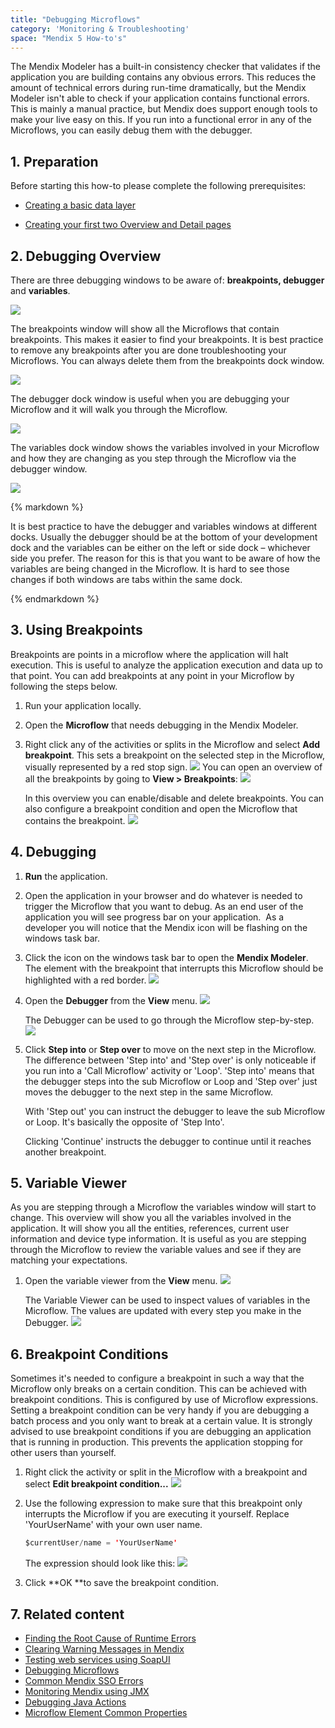 ```yaml
---
title: "Debugging Microflows"
category: 'Monitoring & Troubleshooting'
space: "Mendix 5 How-to's"
---
```


The Mendix Modeler has a built-in consistency checker that validates if the application you are building contains any obvious errors. This reduces the amount of technical errors during run-time dramatically, but the Mendix Modeler isn't able to check if your application contains functional errors. This is mainly a manual practice, but Mendix does support enough tools to make your live easy on this. If you run into a functional error in any of the Microflows, you can easily debug them with the debugger.

## 1. Preparation

Before starting this how-to please complete the following prerequisites:

*   [Creating a basic data layer](/howto50/creating-a-basic-data-layer)

*   [Creating your first two Overview and Detail pages](/howto50/creating-your-first-two-overview-and-detail-pages)

## 2\. Debugging Overview

There are three debugging windows to be aware of: **breakpoints, debugger** and **variables**. 

![](attachments/8784357/8946430.png)

The breakpoints window will show all the Microflows that contain breakpoints. This makes it easier to find your breakpoints. It is best practice to remove any breakpoints after you are done troubleshooting your Microflows. You can always delete them from the breakpoints dock window.

![](attachments/8784357/8946389.png)

The debugger dock window is useful when you are debugging your Microflow and it will walk you through the Microflow.

![](attachments/8784357/8946398.png)

The variables dock window shows the variables involved in your Microflow and how they are changing as you step through the Microflow via the debugger window.

![](attachments/8784357/8946401.png)

<div class="alert alert-warning">{% markdown %}

It is best practice to have the debugger and variables windows at different docks. Usually the debugger should be at the bottom of your development dock and the variables can be either on the left or side dock – whichever side you prefer. The reason for this is that you want to be aware of how the variables are being changed in the Microflow. It is hard to see those changes if both windows are tabs within the same dock.

{% endmarkdown %}</div>

## 3\. Using Breakpoints

Breakpoints are points in a microflow where the application will halt execution. This is useful to analyze the application execution and data up to that point. You can add breakpoints at any point in your Microflow by following the steps below.

1.  Run your application locally.
2.  Open the **Microflow** that needs debugging in the Mendix Modeler.
3.  Right click any of the activities or splits in the Microflow and select **Add breakpoint**. This sets a breakpoint on the selected step in the Microflow, visually represented by a red stop sign.
    ![](attachments/8784357/8946386.png)
    You can open an overview of all the breakpoints by going to **View > Breakpoints**:
    ![](attachments/8784357/8946387.png)

    In this overview you can enable/disable and delete breakpoints. You can also configure a breakpoint condition and open the Microflow that contains the breakpoint.
    ![](attachments/8784357/8946389.png)

## 4\. Debugging

1.  **Run** the application.
2.  Open the application in your browser and do whatever is needed to trigger the Microflow that you want to debug. As an end user of the application you will see progress bar on your application.  As a developer you will notice that the Mendix icon will be flashing on the windows task bar.
3.  Click the icon on the windows task bar to open the **Mendix Modeler**. The element with the breakpoint that interrupts this Microflow should be highlighted with a red border.
    ![](attachments/8784357/8946396.png)
4.  Open the **Debugger** from the **View** menu.
    ![](attachments/8784357/8946397.png)

    The Debugger can be used to go through the Microflow step-by-step.
    ![](attachments/8784357/8946398.png)
5. Click **Step into** or **Step over** to move on the next step in the Microflow. The difference between 'Step into' and 'Step over' is only noticeable if you run into a 'Call Microflow' activity or 'Loop'. 'Step into' means that the debugger steps into the sub Microflow or Loop and 'Step over' just moves the debugger to the next step in the same Microflow.

    With 'Step out' you can instruct the debugger to leave the sub Microflow or Loop. It's basically the opposite of 'Step Into'.

    Clicking 'Continue' instructs the debugger to continue until it reaches another breakpoint.

## 5\. Variable Viewer

As you are stepping through a Microflow the variables window will start to change. This overview will show you all the variables involved in the application. It will show you all the entities, references, current user information and device type information. It is useful as you are stepping through the Microflow to review the variable values and see if they are matching your expectations.

1.  Open the variable viewer from the **View** menu.
    ![](attachments/8784357/8946400.png)

    The Variable Viewer can be used to inspect values of variables in the Microflow. The values are updated with every step you make in the Debugger.
    ![](attachments/8784357/8946401.png)

## 6\. Breakpoint Conditions

Sometimes it's needed to configure a breakpoint in such a way that the Microflow only breaks on a certain condition. This can be achieved with breakpoint conditions. This is configured by use of Microflow expressions. Setting a breakpoint condition can be very handy if you are debugging a batch process and you only want to break at a certain value. It is strongly advised to use breakpoint conditions if you are debugging an application that is running in production. This prevents the application stopping for other users than yourself.

1.  Right click the activity or split in the Microflow with a breakpoint and select **Edit breakpoint condition...**
    ![](attachments/8784357/8946388.png)
2.  Use the following expression to make sure that this breakpoint only interrupts the Microflow if you are executing it yourself. Replace 'YourUserName' with your own user name.

    ```java
    $currentUser/name = 'YourUserName'
    ```

    The expression should look like this:
    ![](attachments/8784357/8946394.png)

3.  Click **OK **to save the breakpoint condition.

## 7\. Related content

*   [Finding the Root Cause of Runtime Errors](/howto50/finding-the-root-cause-of-runtime-errors)
*   [Clearing Warning Messages in Mendix](/howto50/clearing-warning-messages-in-mendix)
*   [Testing web services using SoapUI](/howto50/testing-web-services-using-soapui)
*   [Debugging Microflows](/howto50/debugging-microflows)
*   [Common Mendix SSO Errors](/howto50/common-mendix-sso-errors)
*   [Monitoring Mendix using JMX](/howto50/monitoring-mendix-using-jmx)
*   [Debugging Java Actions](/howto50/debugging-java-actions)
*   [Microflow Element Common Properties](/refguide5/microflow-element-common-properties)
